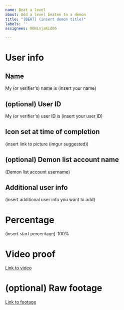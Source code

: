 ```yaml
---
name: Beat a level
about: Add a level beaten to a demon
title: "[BEAT] (insert demon title)"
labels: ''
assignees: 06NinjaKid06

---
```


# User info

## Name
My (or verifier's) name is (insert your name)

## (optional) User ID
My (or verifier's) user ID is (insert your user ID)

## Icon set at time of completion
(insert link to picture (imgur suggested))

## (optional) Demon list account name
(Demon list account username)

## Additional user info
(insert additional user info you want to add)

# Percentage
(insert start percentage)-100%

# Video proof
[Link to video](https:// )

# (optional) Raw footage
[Link to footage](https:// )
